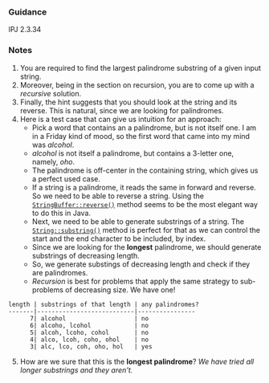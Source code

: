 ### Guidance

IPJ 2.3.34

### Notes

1. You are required to find the largest palindrome substring of a given input string.
2. Moreover, being in the section on recursion, you are to come up with a _recursive_ solution.
3. Finally, the hint suggests that you should look at the string and its reverse. This is natural, since we are looking for palindromes.
4. Here is a test case that can give us intuition for an approach:
    * Pick a word that contains an a palindrome, but is not itself one. I am in a Friday kind of mood, so the first word that came into my mind was _alcohol_.
    * _alcohol_ is not itself a palindrome, but contains a 3-letter one, namely, _oho_.
    * The palindrome is off-center in the containing string, which gives us a perfect used case.
    * If a string is a palindrome, it reads the same in forward and reverse. So we need to be able to reverse a string. Using the [`StringBuffer::reverse()`](https://docs.oracle.com/javase/8/docs/api/java/lang/StringBuffer.html#reverse--) method seems to be the most elegant way to do this in Java.
    * Next, we need to be able to generate substrings of a string. The [`String::substring()`](https://docs.oracle.com/javase/8/docs/api/java/lang/String.html#substring-int-int-) method is perfect for that as we can control the start and the end character to be included, by index.
    * Since we are looking for the **longest** palindrome, we should generate substrings of decreasing length.
    * So, we generate substings of decreasing length and check if they are palindromes.
    * _Recursion_ is best for problems that apply the same strategy to sub-problems of decreasing size. We have one!
        
```text
length | substrings of that length | any palindromes?
-------|---------------------------|----------------
      7| alcohol                   | no
      6| alcoho, lcohol            | no
      5| alcoh, lcoho, cohol       | no
      4| alco, lcoh, coho, ohol    | no
      3| alc, lco, coh, oho, hol   | yes
```
5. How are we sure that this is the **longest palindrome**? _We have tried all longer substrings and they aren't._
